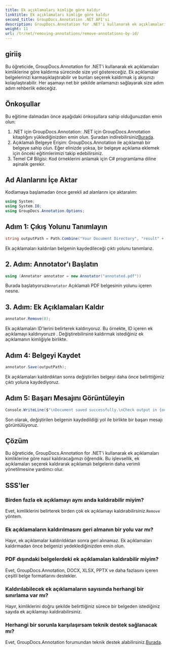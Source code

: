 ```yaml
---
title: Ek açıklamaları kimliğe göre kaldır
linktitle: Ek açıklamaları kimliğe göre kaldır
second_title: GroupDocs.Annotation .NET API'si
description: GroupDocs.Annotation for .NET'i kullanarak ek açıklamaları kimliğe göre nasıl kaldıracağınızı öğrenin. Belge iş akışınızı verimli bir şekilde kolaylaştırın.
weight: 11
url: /tr/net/removing-annotations/remove-annotations-by-id/
---
```

## giriiş
Bu öğreticide, GroupDocs.Annotation for .NET'i kullanarak ek açıklamaları kimliklerine göre kaldırma sürecinde size yol göstereceğiz. Ek açıklamalar belgelerinizi karmaşıklaştırabilir ve bunları seçerek kaldırmak iş akışınızı kolaylaştırabilir. Her aşamayı net bir şekilde anlamanızı sağlayarak size adım adım rehberlik edeceğiz.
## Önkoşullar
Bu eğitime dalmadan önce aşağıdaki önkoşullara sahip olduğunuzdan emin olun:
1.  .NET için GroupDocs.Annotation: .NET için GroupDocs.Annotation kitaplığını yüklediğinizden emin olun. Şuradan indirebilirsiniz[Burada](https://releases.groupdocs.com/annotation/net/).
2. Açıklamalı Belgeye Erişim: GroupDocs.Annotation ile açıklamalı bir belgeye sahip olun. Eğer elinizde yoksa, bir belgeye açıklama eklemek için önceki eğitimlerimizi takip edebilirsiniz.
3. Temel C# Bilgisi: Kod örneklerini anlamak için C# programlama diline aşinalık gerekir.

## Ad Alanlarını İçe Aktar
Kodlamaya başlamadan önce gerekli ad alanlarını içe aktaralım:
```csharp
using System;
using System.IO;
using GroupDocs.Annotation.Options;
```

## Adım 1: Çıkış Yolunu Tanımlayın
```csharp
string outputPath = Path.Combine("Your Document Directory", "result" + Path.GetExtension("input.pdf"));
```
Ek açıklamaları kaldırılan belgenin kaydedileceği çıktı yolunu tanımlarız.
## 2. Adım: Annotator'ı Başlatın
```csharp
using (Annotator annotator = new Annotator("annotated.pdf"))
```
 Burada başlatıyoruz`Annotator` Açıklamalı PDF belgesinin yolunu içeren nesne.
## 3. Adım: Ek Açıklamaları Kaldır
```csharp
annotator.Remove(0);
```
 Ek açıklamaları ID'lerini belirterek kaldırıyoruz. Bu örnekte, ID içeren ek açıklamayı kaldırıyoruz`0` . Değiştirebilirsin`0` kaldırmak istediğiniz ek açıklamanın kimliğiyle birlikte.
## Adım 4: Belgeyi Kaydet
```csharp
annotator.Save(outputPath);
```
Ek açıklamaları kaldırdıktan sonra değiştirilen belgeyi daha önce belirttiğimiz çıktı yoluna kaydediyoruz.
## Adım 5: Başarı Mesajını Görüntüleyin
```csharp
Console.WriteLine($"\nDocument saved successfully.\nCheck output in {outputPath}.");
```
Son olarak, değiştirilen belgenin kaydedildiği yol ile birlikte bir başarı mesajı görüntülüyoruz.

## Çözüm
Bu öğreticide, GroupDocs.Annotation for .NET'i kullanarak ek açıklamaları kimliklerine göre nasıl kaldıracağımızı öğrendik. Bu işlevsellik, ek açıklamaları seçerek kaldırarak açıklamalı belgelerin daha verimli yönetilmesine yardımcı olur.
## SSS'ler
### Birden fazla ek açıklamayı aynı anda kaldırabilir miyim?
 Evet, kimliklerini belirterek birden çok ek açıklamayı kaldırabilirsiniz.`Remove` yöntem.
### Ek açıklamaların kaldırılmasını geri almanın bir yolu var mı?
Hayır, ek açıklamalar kaldırıldıktan sonra geri alınamaz. Ek açıklamaları kaldırmadan önce belgenizi yedeklediğinizden emin olun.
### PDF dışındaki belgelerdeki ek açıklamaları kaldırabilir miyim?
Evet, GroupDocs.Annotation, DOCX, XLSX, PPTX ve daha fazlasını içeren çeşitli belge formatlarını destekler.
### Kaldırılabilecek ek açıklamaların sayısında herhangi bir sınırlama var mı?
Hayır, kimliklerini doğru şekilde belirttiğiniz sürece bir belgeden istediğiniz sayıda ek açıklamayı kaldırabilirsiniz.
### Herhangi bir sorunla karşılaşırsam teknik destek sağlanacak mı?
 Evet, GroupDocs.Annotation forumundan teknik destek alabilirsiniz.[Burada](https://forum.groupdocs.com/c/annotation/10).
